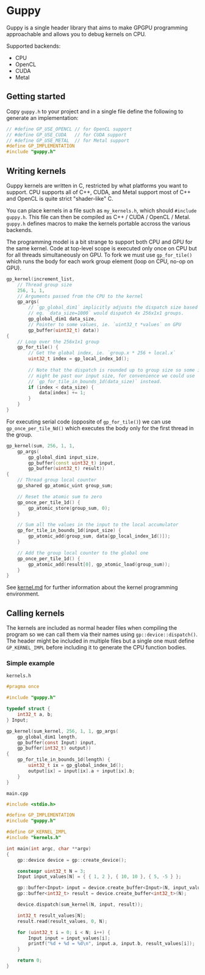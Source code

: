 # Guppy

Guppy is a single header library that aims to make GPGPU programming
approachable and allows you to debug kernels on CPU.

Supported backends:

- CPU
- OpenCL
- CUDA
- Metal

## Getting started

Copy `guppy.h` to your project and in a single file define the following to
generate an implementation:

```c
// #define GP_USE_OPENCL // for OpenCL support
// #define GP_USE_CUDA   // for CUDA support
// #define GP_USE_METAL  // for Metal support
#define GP_IMPLEMENTATION
#include "guppy.h"
```

## Writing kernels

Guppy kernels are written in C, restricted by what platforms you want to support.
CPU supports all of C++, CUDA, and Metal support most of C++ and OpenCL is quite
strict "shader-like" C.

You can place kernels in a file such as `my_kernels.h`, which should `#include`
`guppy.h`. This file can then be compiled as C++ / CUDA / OpenCL / Metal.
`guppy.h` defines macros to make the kernels portable accross the various
backends.

The programming model is a bit strange to support both CPU and GPU for the same
kernel. Code at top-level scope is executed only once on CPU but for all threads
simultaneously on GPU. To fork we must use `gp_for_tile()` which runs the body
for each work group element (loop on CPU, no-op on GPU).

```cpp
gp_kernel(increment_list,
    // Thread group size
    256, 1, 1,
    // Arguments passed from the CPU to the kernel
    gp_args(
        // `gp_global_dim1` implicitly adjusts the dispatch size based on this,
        // eg. `data_size=1000` would dispatch 4x 256x1x1 groups.
        gp_global_dim1 data_size,
        // Pointer to some values, ie. `uint32_t *values` on GPU
        gp_buffer(uint32_t) data))
{
    // Loop over the 256x1x1 group
    gp_for_tile() {
        // Get the global index, ie. `group.x * 256 + local.x`
        uint32_t index = gp_local_index_1d();
        
        // Note that the dispatch is rounded up to group size so some indices
        // might be past our input size, for convenience we could use
        // `gp_for_tile_in_bounds_1d(data_size)` instead.
        if (index < data_size) {
            data[index] += 1;
        }
    }
}
```

For executing serial code (opposite of `gp_for_tile()`) we can use
`gp_once_per_tile_Nd()` which executes the body only for the first thread in the
group.

```cpp
gp_kernel(sum, 256, 1, 1,
    gp_args(
        gp_global_dim1 input_size,
        gp_buffer(const uint32_t) input,
        gp_buffer(uint32_t) result))
{
    // Thread group local counter
    gp_shared gp_atomic_uint group_sum;

    // Reset the atomic sum to zero
    gp_once_per_tile_1d() {
        gp_atomic_store(group_sum, 0);
    }

    // Sum all the values in the input to the local accumulator
    gp_for_tile_in_bounds_1d(input_size) {
        gp_atomic_add(group_sum, data[gp_local_index_1d()]);
    }

    // Add the group local counter to the global one
    gp_once_per_tile_1d() {
        gp_atomic_add(result[0], gp_atomic_load(group_sum));
    }
}
```

See [kernel.md](docs/kernel.md) for further information about the kernel
programming environment.

## Calling kernels

The kernels are included as normal header files when compiling the program so
we can call them via their names using `gp::device::dispatch()`. The header
might be included in multiple files but a single one must define `GP_KERNEL_IMPL`
before including it to generate the CPU function bodies.

### Simple example

`kernels.h`

```c
#pragma once

#include "guppy.h"

typedef struct {
    int32_t a, b;
} Input;

gp_kernel(sum_kernel, 256, 1, 1, gp_args(
    gp_global_dim1 length,
    gp_buffer(const Input) input,
    gp_buffer(int32_t) output))
{
    gp_for_tile_in_bounds_1d(length) {
        uint32_t ix = gp_global_index_1d();
        output[ix] = input[ix].a + input[ix].b;
    }
}
```

`main.cpp` 

```cpp
#include <stdio.h>

#define GP_IMPLEMENTATION
#include "guppy.h"

#define GP_KERNEL_IMPL
#include "kernels.h"

int main(int argc, char **argv)
{
    gp::device device = gp::create_device();

    constexpr uint32_t N = 3;
    Input input_values[N] = { { 1, 2 }, { 10, 10 }, { 5, -5 } };

    gp::buffer<Input> input = device.create_buffer<Input>(N, input_values);
    gp::buffer<int32_t> result = device.create_buffer<int32_t>(N);

    device.dispatch(sum_kernel(N, input, result));

    int32_t result_values[N];
    result.read(result_values, 0, N);

    for (uint32_t i = 0; i < N; i++) {
        Input input = input_values[i];
        printf("%d + %d = %d\n", input.a, input.b, result_values[i]);
    }

    return 0;
}
```
